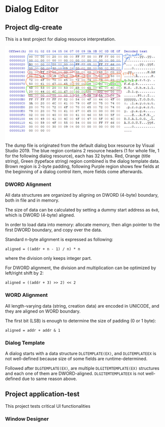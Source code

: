 # Dialog Editor

## Project **dlg-create**

This is a test project for dialog resource interpretation.

![example dialog resource dump](./image/resource-analyzed.png)
The dump file is originated from the default dialog box resource by Visual Studio 2019. The blue region contains 2 resource headers (1 for whole file, 1 for the following dialog resource), each has 32 bytes. Red, Orange (title string), Green (typeface string) region combined is the dialog template data. Brown region is 2-byte padding, following Purple region shows few fields at the beginning of a dialog control item, more fields come afterwards.

### DWORD Alignment

All data structures are organized by aligning on DWORD (4-byte) boundary, both in file and in memory.

The size of data can be calculated by setting a dummy start address as `0x0`, which is DWORD (4-byte) aligned.

In order to load data into memory: allocate memory, then align pointer to the first DWORD boundary, and copy over the data.

Standard n-byte alignment is expressed as following:
```
aligned = ((addr + n - 1) / n) * n
```
where the division only keeps integer part.

For DWORD alignment, the division and multiplication can be optimized by left/right shift by 2:
```
aligned = ((addr + 3) >> 2) << 2
```

### WORD Alignment

All length-varying data (string, creation data) are encoded in UNICODE, and they are aligned on WORD boundary.

The first bit (LSB) is enough to determine the size of padding (0 or 1 byte):
```
aligned = addr + addr & 1
```

### Dialog Template

A dialog starts with a data structure `DLGTEMPLATE(EX)`, and `DLGTEMPLATEEX` is not well-defined because size of some fields are runtime-determined.

Followed after `DLGTEMPLATE(EX)`, are multiple `DLGITEMTEMPLATE(EX)` structures and each one of them are DWORD-aligned. `DLGITEMTEMPLATEEX` is not well-defined due to same reason above.

## Project **application-test**

This project tests critical UI functionalities

### Window Designer
